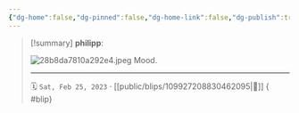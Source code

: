 ```yaml
---
{"dg-home":false,"dg-pinned":false,"dg-home-link":false,"dg-publish":true,"type":"blip","disabled rules":["yaml-title","yaml-title-alias","file-name-heading"],"title":"philipp on mastodon @ 2023-02-25","created-date":"2023-02-25T20:14:51","id":109927208830462100,"updated-date":"2025-05-02T08:50:43","dg-path":"blips/109927208830462095.md","permalink":"/blips/109927208830462095/","dgPassFrontmatter":true}
---
```


> [!summary] **philipp**:
>
> ![28b8da7810a292e4.jpeg](/img/user/attachments/28b8da7810a292e4.jpeg)
> Mood.
> - - -
>
> 🗓️ `Sat, Feb 25, 2023` · [[public/blips/109927208830462095\|🔗]]
{ #blip}

